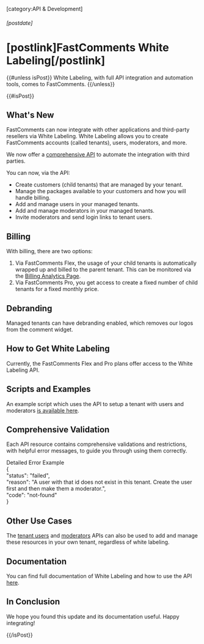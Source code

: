 [category:API & Development]

###### [postdate]
# [postlink]FastComments White Labeling[/postlink]

{{#unless isPost}}
White Labeling, with full API integration and automation tools, comes to FastComments.
{{/unless}}

{{#isPost}}

## What's New

FastComments can now integrate with other applications and third-party resellers via White Labeling. White Labeling allows you to create FastComments accounts (called tenants), users, moderators, and more.

We now offer a [comprehensive API](https://docs.fastcomments.com/guide-white-labeling.html#white-labeling-using-the-api) to automate the integration
with third parties.

You can now, via the API:

- Create customers (child tenants) that are managed by your tenant.
- Manage the packages available to your customers and how you will handle billing.
- Add and manage users in your managed tenants.
- Add and manage moderators in your managed tenants.
- Invite moderators and send login links to tenant users.

## Billing

With billing, there are two options:

1. Via FastComments Flex, the usage of your child tenants is automatically wrapped up and billed to the parent tenant. This can be monitored via the [Billing Analytics Page](https://fastcomments.com/auth/my-account/analytics/billing).
2. Via FastComments Pro, you get access to create a fixed number of child tenants for a fixed monthly price.

## Debranding

Managed tenants can have debranding enabled, which removes our logos from the comment widget.

## How to Get White Labeling

Currently, the FastComments Flex and Pro plans offer access to the White Labeling API.

## Scripts and Examples

An example script which uses the API to setup a tenant with users and moderators [is available here](https://github.com/FastComments/fastcomments-code-examples/tree/master/white-labeling).

## Comprehensive Validation

Each API resource contains comprehensive validations and restrictions, with helpful error messages, to guide you through using them correctly.

<div class="code"><div class="title">Detailed Error Example</div><div class="line">{</div><div class="line">  "status": "failed",</div><div class="line">  "reason": "A user with that id does not exist in this tenant. Create the user first and then make them a moderator.",</div><div class="line">  "code": "not-found"</div><div class="line">}</div></div>

## Other Use Cases

The [tenant users](https://docs.fastcomments.com/guide-api.html#tenant-user-structure) and [moderators](https://docs.fastcomments.com/guide-api.html#moderator-structure) APIs can also be used to
add and manage these resources in your own tenant, regardless of white labeling.

## Documentation

You can find full documentation of White Labeling and how to use the API [here](https://docs.fastcomments.com/guide-white-labeling.html).

## In Conclusion

We hope you found this update and its documentation useful. Happy integrating!

{{/isPost}}

